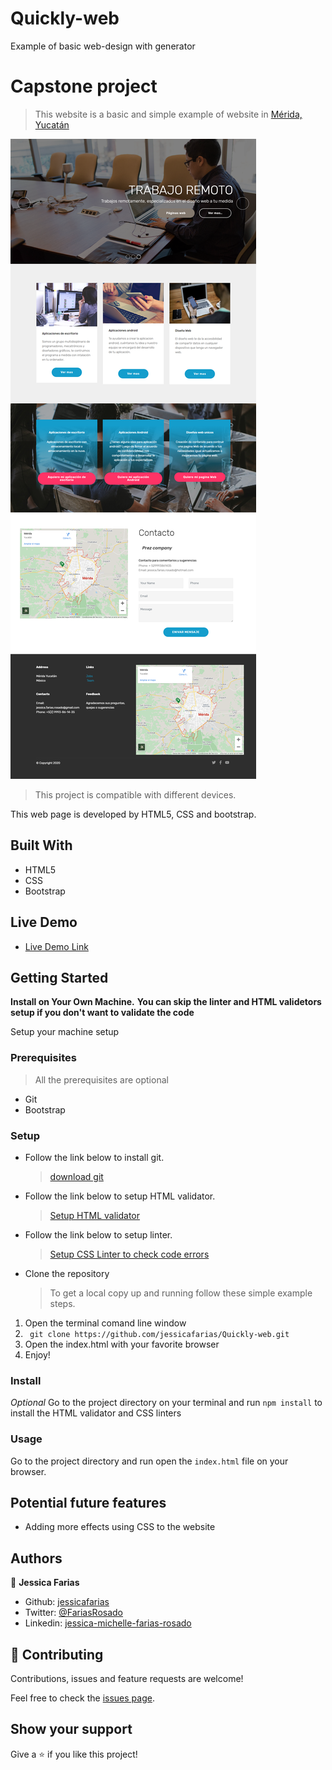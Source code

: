 # Quickly-web
Example of basic web-design with generator
# Capstone project

> This website is a basic and simple example of website in [Mérida, Yucatán](https://www.google.com/maps/place/M%C3%A9rida,+Yuc./@20.9800083,-89.7730044,11z/data=!3m1!4b1!4m5!3m4!1s0x8f56715cab450d17:0x5dfc155715abeb09!8m2!3d20.9673702!4d-89.5925857)

![screenshot](/assets/images/screenshot.png)

> This project is compatible with different devices.

This web page is developed by HTML5, CSS and bootstrap.

## Built With

- HTML5
- CSS
- Bootstrap

## Live Demo

-  [Live Demo Link](https://raw.githack.com/jessicafarias/Quickly-web/Home/index.html)

## Getting Started

**Install on Your Own Machine.**
**You can skip the linter and HTML validetors setup if you don't want to validate the code**

Setup your machine setup

### Prerequisites

  > All the prerequisites are optional

- Git
- Bootstrap

### Setup

- Follow the link below to install git.
  > [download git](https://git-scm.com/downloads)
- Follow the link below to setup HTML validator.
  > [Setup HTML validator](https://github.com/microverseinc/linters-config/tree/master/html_validator)
- Follow the link below to setup linter.
  > [Setup CSS Linter to check code errors](https://github.com/microverseinc/linters-config/tree/master/css#troubleshooting)
- Clone the repository
  > To get a local copy up and running follow these simple example steps.

1. Open the terminal comand line window
2. ``` git clone https://github.com/jessicafarias/Quickly-web.git```
3. Open the index.html with your favorite browser
4. Enjoy!

### Install

*Optional*
Go to the project directory on your terminal and run `npm install` to install the HTML validator and CSS linters

### Usage

Go to the project directory and run open the `index.html` file on your browser.

## Potential future features

- Adding more effects using CSS to the website


## Authors

👤 **Jessica Farias**

- Github: [jessicafarias](https://github.com/jessicafarias)
- Twitter: [@FariasRosado](https://twitter.com/FariasRosado)
- Linkedin: [jessica-michelle-farias-rosado](https://www.linkedin.com/in/jessica-michelle-farias-rosado/)

## 🤝 Contributing

Contributions, issues and feature requests are welcome!

Feel free to check the [issues page](issues/).

## Show your support

Give a ⭐️ if you like this project!